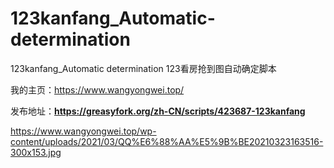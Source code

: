 # 123kanfang_Automatic-determination
123kanfang_Automatic determination
123看房抢到图自动确定脚本

我的主页：https://www.wangyongwei.top/

发布地址：**https://greasyfork.org/zh-CN/scripts/423687-123kanfang**

https://www.wangyongwei.top/wp-content/uploads/2021/03/QQ%E6%88%AA%E5%9B%BE20210323163516-300x153.jpg
